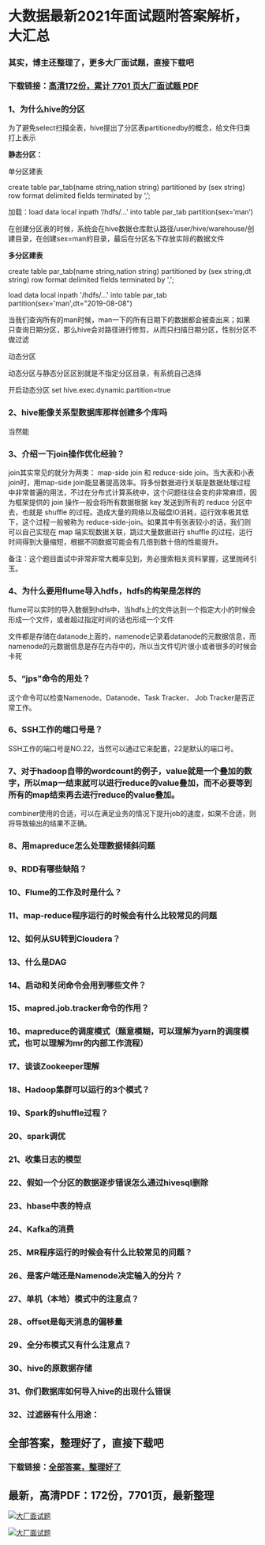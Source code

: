 # 大数据最新2021年面试题附答案解析，大汇总

### 其实，博主还整理了，更多大厂面试题，直接下载吧

### 下载链接：[高清172份，累计 7701 页大厂面试题  PDF](https://github.com/souyunku/DevBooks/blob/master/docs/index.md)



### 1、为什么hive的分区

为了避免select扫描全表，hive提出了分区表partitionedby的概念，给文件归类打上表示

**静态分区：**

单分区建表

create table par_tab(name string,nation string) partitioned by (sex string) row format delimited fields terminated by ‘,’;

加载：load data local inpath ‘/hdfs/…’ into table par_tab partition(sex=‘man’)

在创建分区表的时候，系统会在hive数据仓库默认路径/user/hive/warehouse/创建目录，在创建sex=man的目录，最后在分区名下存放实际的数据文件

**多分区建表**

create table par_tab(name string,nation string) partitioned by (sex string,dt string) row format delimited fields terminated by ',';

load data local inpath '/hdfs/...' into table par_tab partition(sex='man',dt="2019-08-08")

当我们查询所有的man时候，man一下的所有日期下的数据都会被查出来；如果只查询日期分区，那么hive会对路径进行修剪，从而只扫描日期分区，性别分区不做过滤

动态分区

动态分区与静态分区区别就是不指定分区目录，有系统自己选择

开启动态分区 set hive.exec.dynamic.partition=true


### 2、hive能像关系型数据库那样创建多个库吗

当然能


### 3、介绍一下join操作优化经验？

join其实常见的就分为两类： map-side join 和 reduce-side join。当大表和小表join时，用map-side join能显著提高效率。将多份数据进行关联是数据处理过程中非常普遍的用法，不过在分布式计算系统中，这个问题往往会变的非常麻烦，因为框架提供的 join 操作一般会将所有数据根据 key 发送到所有的 reduce 分区中去，也就是 shuffle 的过程。造成大量的网络以及磁盘IO消耗，运行效率极其低下，这个过程一般被称为 reduce-side-join。如果其中有张表较小的话，我们则可以自己实现在 map 端实现数据关联，跳过大量数据进行 shuffle 的过程，运行时间得到大量缩短，根据不同数据可能会有几倍到数十倍的性能提升。

备注：这个题目面试中非常非常大概率见到，务必搜索相关资料掌握，这里抛砖引玉。



### 4、为什么要用flume导入hdfs，hdfs的构架是怎样的

flume可以实时的导入数据到hdfs中，当hdfs上的文件达到一个指定大小的时候会形成一个文件，或者超过指定时间的话也形成一个文件

文件都是存储在datanode上面的，namenode记录着datanode的元数据信息，而namenode的元数据信息是存在内存中的，所以当文件切片很小或者很多的时候会卡死


### 5、“jps”命令的用处？

这个命令可以检查Namenode、Datanode、Task Tracker、 Job Tracker是否正常工作。


### 6、SSH工作的端口号是？

SSH工作的端口号是NO.22，当然可以通过它来配置，22是默认的端口号。


### 7、对于hadoop自带的wordcount的例子，value就是一个叠加的数字，所以map一结束就可以进行reduce的value叠加，而不必要等到所有的map结束再去进行reduce的value叠加。

combiner使用的合适，可以在满足业务的情况下提升job的速度，如果不合适，则将导致输出的结果不正确。


### 8、用mapreduce怎么处理数据倾斜问题
### 9、RDD有哪些缺陷？
### 10、Flume的工作及时是什么？
### 11、map-reduce程序运行的时候会有什么比较常见的问题
### 12、如何从SU转到Cloudera？
### 13、什么是DAG
### 14、启动和关闭命令会用到哪些文件？
### 15、mapred.job.tracker命令的作用？
### 16、mapreduce的调度模式（题意模糊，可以理解为yarn的调度模式，也可以理解为mr的内部工作流程）
### 17、谈谈Zookeeper理解
### 18、Hadoop集群可以运行的3个模式？
### 19、Spark的shuffle过程？
### 20、spark调优
### 21、收集日志的模型
### 22、假如一个分区的数据逐步错误怎么通过hivesql删除
### 23、hbase中表的特点
### 24、Kafka的消费
### 25、MR程序运行的时候会有什么比较常见的问题？
### 26、是客户端还是Namenode决定输入的分片？
### 27、单机（本地）模式中的注意点？
### 28、offset是每天消息的偏移量
### 29、全分布模式又有什么注意点？
### 30、hive的原数据存储
### 31、你们数据库如何导入hive的出现什么错误
### 32、过滤器有什么用途：




## 全部答案，整理好了，直接下载吧

### 下载链接：[全部答案，整理好了](https://www.souyunku.com/wp-content/uploads/weixin/githup-weixin-2.png)




## 最新，高清PDF：172份，7701页，最新整理

[![大厂面试题](https://www.souyunku.com/wp-content/uploads/weixin/mst.png "架构师专栏")](https://www.souyunku.com/wp-content/uploads/weixin/githup-weixin.png "架构师专栏")

[![大厂面试题](https://www.souyunku.com/wp-content/uploads/weixin/githup-weixin.png "架构师专栏")](https://www.souyunku.com/wp-content/uploads/weixin/githup-weixin.png "架构师专栏")
